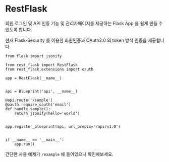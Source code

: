 # RestFlask

회원 로그인 및 API 인증 기능 및 관리자페이지를 제공하는 Flask App 을 쉽게 만들 수 있도록 합니다.

현재 Flask-Security 를 이용한 회원인증과 OAuth2.0 의 token 방식 인증을 제공합니다.

```
from flask import jsonify

from rest_flask import RestFlask
from rest_flask.extensions import oauth

app = RestFlask(__name__)


api = Blueprint('api', __name__)

@api.route('/sample')
@oauth.require_oauth('email')
def handle_sample():
    return jsonify(hello='world')
    
    
app.register_blueprint(api, url_prepix='/api/v1.0')


if __name__ == '__main__':
    app.run()
```

간단한 사용 예제가 `/example` 에 들어있으니 확인해보세요.
